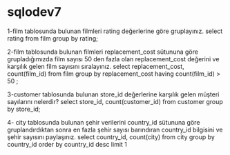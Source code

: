 # sqlodev7

1-film tablosunda bulunan filmleri rating değerlerine göre gruplayınız.
select rating from film group by rating;


2-film tablosunda bulunan filmleri replacement_cost sütununa göre grupladığımızda film sayısı 50 den fazla olan replacement_cost değerini ve karşılık gelen film sayısını sıralayınız.
select replacement_cost, count(film_id) from film group by replacement_cost having count(film_id) > 50 ;


3-customer tablosunda bulunan store_id değerlerine karşılık gelen müşteri sayılarını nelerdir? 
select store_id, count(customer_id) from customer group by store_id;


4- city tablosunda bulunan şehir verilerini country_id sütununa göre gruplandırdıktan sonra en fazla şehir sayısı barındıran country_id bilgisini ve şehir sayısını paylaşınız.
select country_id, count(city) from city group by country_id order by  country_id desc limit 1

